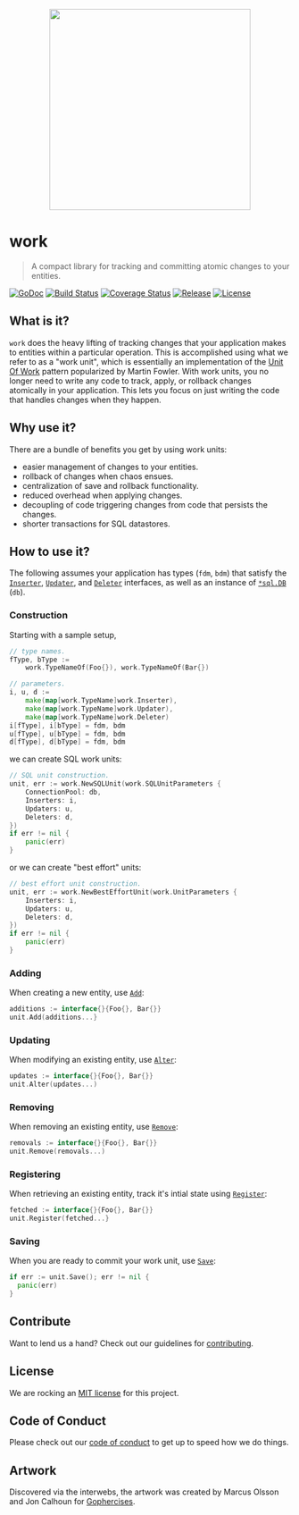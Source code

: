 <p align="center"><img src="https://dwglogo.com/wp-content/uploads/2017/08/muscles-clipart-ghoper.gif" width="360"></p>

# work
> A compact library for tracking and committing atomic changes to your entities.

[![GoDoc][doc-img]][doc] [![Build Status][ci-img]][ci] [![Coverage Status][coverage-img]][coverage] [![Release][release-img]][release] [![License][license-img]][license]

## What is it?

`work` does the heavy lifting of tracking changes that your application makes to entities within
a particular operation. This is accomplished using what we refer to as a "work unit", which is essentially
an implementation of the [Unit Of Work](https://martinfowler.com/eaaCatalog/unitOfWork.html) pattern popularized by Martin Fowler.
With work units, you no longer need to write any code to track, apply, or rollback changes atomically in your application.
This lets you focus on just writing the code that handles changes when they happen.

## Why use it?

There are a bundle of benefits you get by using work units:

- easier management of changes to your entities.
- rollback of changes when chaos ensues.
- centralization of save and rollback functionality.
- reduced overhead when applying changes.
- decoupling of code triggering changes from code that persists the changes.
- shorter transactions for SQL datastores.

## How to use it?
The following assumes your application has types (`fdm`, `bdm`) that satisfy the [`Inserter`][inserter-doc], [`Updater`][updater-doc], 
and [`Deleter`][deleter-doc] interfaces, as well as an instance of [`*sql.DB`][db-doc] (`db`).

### Construction
Starting with a sample setup,
```go
// type names.
fType, bType :=
	work.TypeNameOf(Foo{}), work.TypeNameOf(Bar{})

// parameters.
i, u, d :=
	make(map[work.TypeName]work.Inserter),
	make(map[work.TypeName]work.Updater),
	make(map[work.TypeName]work.Deleter)
i[fType], i[bType] = fdm, bdm
u[fType], u[bType] = fdm, bdm
d[fType], d[bType] = fdm, bdm
```

we can create SQL work units:
```go
// SQL unit construction.
unit, err := work.NewSQLUnit(work.SQLUnitParameters {
	ConnectionPool: db,
	Inserters: i,
	Updaters: u,
	Deleters: d,
})
if err != nil {
	panic(err)
}
```

or we can create "best effort" units:
```go
// best effort unit construction.
unit, err := work.NewBestEffortUnit(work.UnitParameters {
	Inserters: i,
	Updaters: u,
	Deleters: d,
})
if err != nil {
	panic(err)
}
```

### Adding
When creating a new entity, use [`Add`][unit-doc]:
```go
additions := interface{}{Foo{}, Bar{}}
unit.Add(additions...}
```

### Updating
When modifying an existing entity, use [`Alter`][unit-doc]:
```go
updates := interface{}{Foo{}, Bar{}}
unit.Alter(updates...)
```

### Removing
When removing an existing entity, use [`Remove`][unit-doc]:
```go
removals := interface{}{Foo{}, Bar{}}
unit.Remove(removals...)
```

### Registering 
When retrieving an existing entity, track it's intial state using [`Register`][unit-doc]:
```go
fetched := interface{}{Foo{}, Bar{}}
unit.Register(fetched...}
```

### Saving
When you are ready to commit your work unit, use [`Save`][unit-doc]:
```go
if err := unit.Save(); err != nil {
  panic(err)
}
```

## Contribute

Want to lend us a hand? Check out our guidelines for [contributing][contributing].

## License

We are rocking an [MIT license][mit-license] for this project.

## Code of Conduct

Please check out our [code of conduct][code-of-conduct] to get up to speed how we do things.

## Artwork

Discovered via the interwebs, the artwork was created by Marcus Olsson and Jon Calhoun for [Gophercises][gophercises].

[inserter-doc]: https://godoc.org/github.com/freerware/work#Inserter
[updater-doc]: https://godoc.org/github.com/freerware/work#Updater
[deleter-doc]: https://godoc.org/github.com/freerware/work#Deleter
[db-doc]: https://golang.org/pkg/database/sql/#DB
[unit-doc]: https://godoc.org/github.com/freerware/work#Unit
[contributing]: https://github.com/freerware/work/blob/master/CONTRIBUTING.md
[mit-license]: https://github.com/freerware/work/blob/master/LICENSE.txt
[code-of-conduct]: https://github.com/freerware/work/blob/master/CODE_OF_CONDUCT.md
[gophercises]: https://gophercises.com
[doc-img]: https://godoc.org/github.com/freerware/work?status.svg
[doc]: https://godoc.org/github.com/freerware/work
[ci-img]: https://travis-ci.org/freerware/work.svg?branch=master
[ci]: https://travis-ci.org/freerware/work
[coverage-img]: https://coveralls.io/repos/github/freerware/work/badge.svg?branch=master
[coverage]: https://coveralls.io/github/freerware/work?branch=master
[license]: https://opensource.org/licenses/Apache-2.0
[license-img]: https://img.shields.io/badge/License-Apache%202.0-blue.svg
[release]: https://github.com/freerware/work/releases
[release-img]: https://img.shields.io/github/tag/freerware/work.svg?label=version
